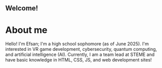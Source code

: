 ## Welcome!

# About me

Hello! I'm Efsan; I'm a high school sophomore (as of June 2025). I'm interested in VR game development, cybersecurity, quantum computing, and artificial intelligence (AI). Currently, I am a team lead at STEME and have basic knowledge in HTML, CSS, JS, and web development sites!


